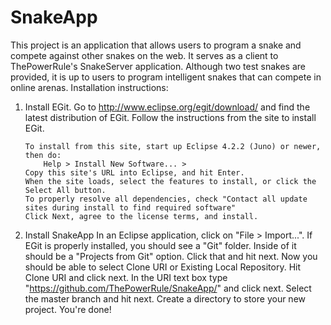 # SnakeApp

This project is an application that allows users to program a snake and compete against other snakes on the web.  It serves as a client to ThePowerRule's SnakeServer application.  Although two test snakes are provided, it is up to users to program intelligent snakes that can compete in online arenas.
Installation instructions:
1.	Install EGit.
Go to http://www.eclipse.org/egit/download/ and find the latest distribution of EGit.  Follow the instructions from the site to install EGit.

        To install from this site, start up Eclipse 4.2.2 (Juno) or newer, then do:
            Help > Install New Software... >
        Copy this site's URL into Eclipse, and hit Enter.
        When the site loads, select the features to install, or click the Select All button.
        To properly resolve all dependencies, check "Contact all update sites during install to find required software"
        Click Next, agree to the license terms, and install.
2.	Install SnakeApp
In an Eclipse application, click on "File > Import...".  If EGit is properly installed, you should see a "Git" folder.  Inside of it should be a "Projects from Git" option.  Click that and hit next.
Now you should be able to select Clone URI or Existing Local Repository.  Hit Clone URI and click next.
In the URI text box type "https://github.com/ThePowerRule/SnakeApp/" and click next.
Select the master branch and hit next.
Create a directory to store your new project.
You're done!